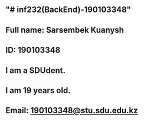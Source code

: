 "# inf232(BackEnd)-190103348"  
----------------------------------------------------
Full name: Sarsembek Kuanysh 
----------------------------------------------------
ID: 190103348
----------------------------------------------------
I am a SDUdent.
----------------------------------------------------
I am 19 years old.
----------------------------------------------------
Email: 190103348@stu.sdu.edu.kz
----------------------------------------------------

